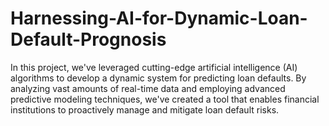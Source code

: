 # Harnessing-AI-for-Dynamic-Loan-Default-Prognosis
In this project, we've leveraged cutting-edge artificial intelligence (AI) algorithms to develop a dynamic system for predicting loan defaults. By analyzing vast amounts of real-time data and employing advanced predictive modeling techniques, we've created a tool that enables financial institutions to proactively manage and mitigate loan default risks.
